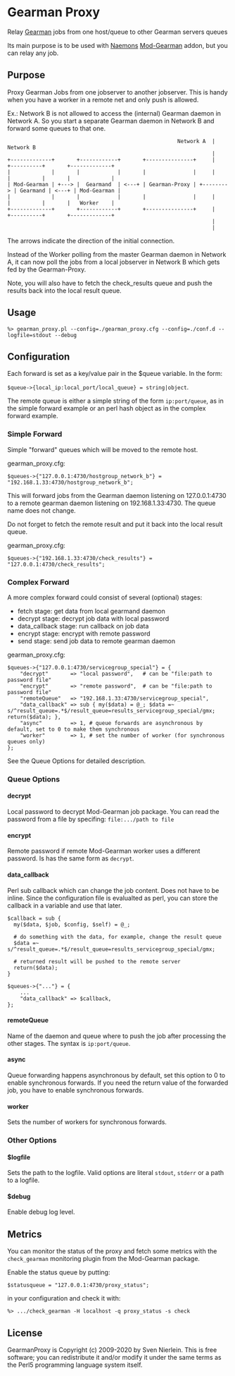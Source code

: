 # Gearman Proxy

Relay [Gearman](http://gearman.org/) jobs from one host/queue to other Gearman servers queues

Its main purpose is to be used with [Naemons](https://www.naemon.org) [Mod-Gearman](https://mod-gearman.org) addon, but you
can relay any job.

## Purpose

Proxy Gearman Jobs from one jobserver to another jobserver. This is handy when
you have a worker in a remote net and only push is allowed.

Ex.: Network B is not allowed to access the (internal) Gearman daemon in Network A. So you start
a separate Gearman daemon in Network B and forward some queues to that one.

                                                          Network A  |  Network B
                                                                     |
    +-------------+       +------------+       +---------------+     |      +----------+       +-------------+
    |             |       |            |       |               |     |      |          |       |             |
    | Mod-Gearman | +---> |  Gearmand  | <---+ | Gearman-Proxy | +--------> | Gearmand | <---+ | Mod-Gearman |
    |             |       |            |       |               |     |      |          |       |   Worker    |
    +-------------+       +------------+       +---------------+     |      +----------+       +-------------+
                                                                     |
                                                                     |

The arrows indicate the direction of the initial connection.

Instead of the Worker polling from the master Gearman daemon in Network A, it can now
poll the jobs from a local jobserver in Network B which gets fed by the Gearman-Proxy.

Note, you will also have to fetch the check_results queue and push the results back
into the local result queue.

## Usage

    %> gearman_proxy.pl --config=./gearman_proxy.cfg --config=./conf.d --logfile=stdout --debug

## Configuration

Each forward is set as a key/value pair in the $queue variable. In the form:

`$queue->{local_ip:local_port/local_queue} = string|object`.

The remote queue is either a simple string of the form `ip:port/queue`, as in
the simple forward example or an perl hash object as in the complex forward
example.

### Simple Forward

Simple "forward" queues which will be moved to the remote host.

gearman_proxy.cfg:

    $queues->{"127.0.0.1:4730/hostgroup_network_b"} = "192.168.1.33:4730/hostgroup_network_b";

This will forward jobs from the Gearman daemon listening on 127.0.0.1:4730 to a
remote gearman daemon listening on 192.168.1.33:4730. The queue name does not change.

Do not forget to fetch the remote result and put it back into the local result queue.

gearman_proxy.cfg:

    $queues->{"192.168.1.33:4730/check_results"} = "127.0.0.1:4730/check_results";


### Complex Forward

A more complex forward could consist of several (optional) stages:

  - fetch stage: get data from local gearmand daemon
  - decrypt stage: decrypt job data with local password
  - data_callback stage: run callback on job data
  - encrypt stage: encrypt with remote password
  - send stage: send job data to remote gearman daemon

gearman_proxy.cfg:

    $queues->{"127.0.0.1:4730/servicegroup_special"} = {
        "decrypt"       => "local password",   # can be "file:path to password file"
        "encrypt"       => "remote password",  # can be "file:path to password file"
        "remoteQueue"   => "192.168.1.33:4730/servicegroup_special",
        "data_callback" => sub { my($data) = @_; $data =~ s/^result_queue=.*$/result_queue=results_servicegroup_special/gmx; return($data); },
        "async"         => 1, # queue forwards are asynchronous by default, set to 0 to make them synchronous
        "worker"        => 1, # set the number of worker (for synchronous queues only)
    };

See the Queue Options for detailed description.

### Queue Options

#### decrypt

Local password to decrypt Mod-Gearman job package. You can read the password from
a file by specifing: `file:.../path to file`

#### encrypt

Remote password if remote Mod-Gearman worker uses a different password. Is has the same
form as `decrypt`.

#### data_callback

Perl sub callback which can change the job content. Does not have to be inline.
Since the configuration file is evalualted as perl, you can store the callback
in a variable and use that later.

    $callback = sub {
      my($data, $job, $config, $self) = @_;

      # do something with the data, for example, change the result queue
      $data =~ s/^result_queue=.*$/result_queue=results_servicegroup_special/gmx;

      # returned result will be pushed to the remote server
      return($data);
    }

    $queues->{"..."} = {
        ...
        "data_callback" => $callback,
    };

#### remoteQueue

Name of the daemon and queue where to push the job after processing the other stages. The
syntax is `ip:port/queue`.

#### async

Queue forwarding happens asynchronous by default, set this option to 0 to enable synchronous forwards.
If you need the return value of the forwarded job, you have to enable synchronous forwards.

#### worker

Sets the number of workers for synchronous forwards.

### Other Options

#### $logfile

Sets the path to the logfile. Valid options are literal `stdout`, `stderr` or
a path to a logfile.

#### $debug

Enable debug log level.

## Metrics

You can monitor the status of the proxy and fetch some metrics with the `check_gearman` monitoring plugin
from the Mod-Gearman package.

Enable the status queue by putting:

    $statusqueue = "127.0.0.1:4730/proxy_status";

in your configuration and check it with:

    %> .../check_gearman -H localhost -q proxy_status -s check


## License

GearmanProxy is Copyright (c) 2009-2020 by Sven Nierlein.
This is free software; you can redistribute it and/or modify it under the
same terms as the Perl5 programming language system itself.
